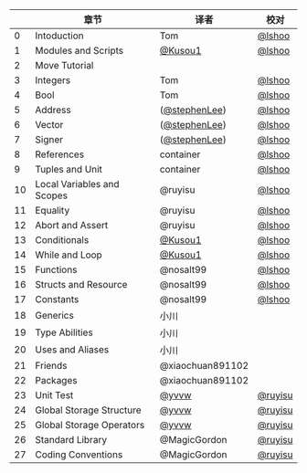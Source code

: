 |    | 章节                        | 译者                                            | 校对                                 |
| -- | -------------------------- | ---------------------------------------------- | ------------------------------------ |
| 0  | Intoduction                | Tom                                            | [@lshoo](https://github.com/lshoo)   |
| 1  | Modules and Scripts        | [@Kusou1](https://github.com/kusou1)           | [@lshoo](https://github.com/lshoo)   |
| 2  | Move Tutorial              |                                                |                                      |
| 3  | Integers                   | Tom                                            | [@lshoo](https://github.com/lshoo)   |
| 4  | Bool                       | Tom                                            | [@lshoo](https://github.com/lshoo)   |
| 5  | Address                    | ([@stephenLee](https://github.com/stephenLee)) | [@lshoo](https://github.com/lshoo)   |
| 6  | Vector                     | ([@stephenLee](https://github.com/stephenLee)) | [@lshoo](https://github.com/lshoo)   |
| 7  | Signer                     | ([@stephenLee](https://github.com/stephenLee)) | [@lshoo](https://github.com/lshoo)   |
| 8  | References                 | container                                      | [@lshoo](https://github.com/lshoo)   |
| 9  | Tuples and Unit            | container                                      | [@lshoo](https://github.com/lshoo)   |
| 10 | Local Variables and Scopes | @ruyisu                                        | [@lshoo](https://github.com/lshoo)   |
| 11 | Equality                   | @ruyisu                                        | [@lshoo](https://github.com/lshoo)   |
| 12 | Abort and Assert           | @ruyisu                                        | [@lshoo](https://github.com/lshoo)   |
| 13 | Conditionals               | [@Kusou1](https://github.com/kusou1)           | [@lshoo](https://github.com/lshoo)   |
| 14 | While and Loop             | [@Kusou1](https://github.com/kusou1)           | [@lshoo](https://github.com/lshoo)   |
| 15 | Functions                  | @nosalt99                                      | [@lshoo](https://github.com/lshoo)   |
| 16 | Structs and Resource       | @nosalt99                                      | [@lshoo](https://github.com/lshoo)   |
| 17 | Constants                  | @nosalt99                                      | [@lshoo](https://github.com/lshoo)   |
| 18 | Generics                   | 小川                                            |                                      |
| 19 | Type Abilities             | 小川                                            |                                      |
| 20 | Uses and Aliases           | 小川                                            |                                      |
| 21 | Friends                    | @xiaochuan891102                               |                                      |
| 22 | Packages                   | @xiaochuan891102                               |                                      |
| 23 | Unit Test                  | [@yvvw](https://github.com/yvvw)               | [@ruyisu](https://github.com/ruy1su) |
| 24 | Global Storage Structure   | [@yvvw](https://github.com/yvvw)               | [@ruyisu](https://github.com/ruy1su) |
| 25 | Global Storage Operators   | [@yvvw](https://github.com/yvvw)               | [@ruyisu](https://github.com/ruy1su) |
| 26 | Standard Library           | @MagicGordon                                   | [@ruyisu](https://github.com/ruy1su) |
| 27 | Coding Conventions         | @MagicGordon                                   | [@ruyisu](https://github.com/ruy1su) |
